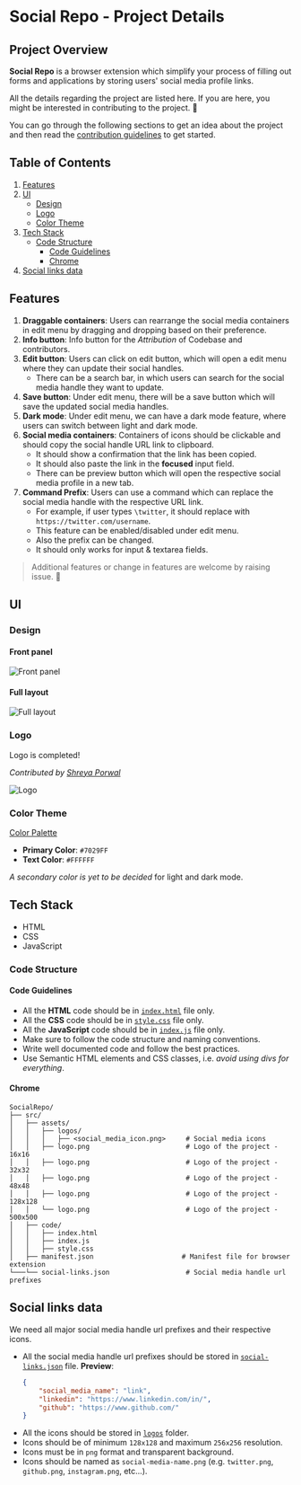 # Social Repo - Project Details

## Project Overview

**Social Repo** is a browser extension which simplify your process of filling out forms and applications by storing users' social media profile links.

All the details regarding the project are listed here.
If you are here, you might be interested in contributing to the project. 🎉

You can go through the following sections to get an idea about the project and then read the [contribution guidelines](CONTRIBUTING) to get started.

## Table of Contents

1. [Features](#features)
2. [UI](#ui)
    - [Design](#design)
    - [Logo](#logo)
    - [Color Theme](#color-theme)
3. [Tech Stack](#tech-stack)
    - [Code Structure](#code-structure)
        - [Code Guidelines](#code-guidelines)
        - [Chrome](#chrome)
4. [Social links data](#social-links-data)

## Features

<!-- As seen in [layout](#full-layout), the features are as follows: -->

1. **Draggable containers**: Users can rearrange the social media containers in edit menu by dragging and dropping based on their preference.
2. **Info button**: Info button for the _Attribution_ of Codebase and contributors.
3. **Edit button**: Users can click on edit button, which will open a edit menu where they can update their social handles.
    - There can be a search bar, in which users can search for the social media handle they want to update.
4. **Save button**: Under edit menu, there will be a save button which will save the updated social media handles.
5. **Dark mode**: Under edit menu, we can have a dark mode feature, where users can switch between light and dark mode.
6. **Social media containers**: Containers of icons should be clickable and should copy the social handle URL link to clipboard.
    - It should show a confirmation that the link has been copied.
    - It should also paste the link in the **focused** input field.
    - There can be preview button which will open the respective social media profile in a new tab.
7. **Command Prefix**: Users can use a command which can replace the social media handle with the respective URL link.
    - For example, if user types `\twitter`, it should replace with `https://twitter.com/username`.
    - This feature can be enabled/disabled under edit menu.
    - Also the prefix can be changed.
    - It should only works for input & textarea fields.

> Additional features or change in features are welcome by raising issue. 🤗

## UI

### Design

#### Front panel

![Front panel](../../design/Front%20Panel.jpg)

#### Full layout

![Full layout](../../design/Social%20Repo.jpg)

### Logo

Logo is completed!

_Contributed by [Shreya Porwal](https://github.com/porwalshreyaa)_

![Logo](../../src/assets/logo.png)

### Color Theme

[Color Palette](https://coolors.co/ffffff-9662ff-8c52ff-7029ff)

-   **Primary Color**: `#7029FF`
-   **Text Color**: `#FFFFFF`

_A secondary color is yet to be decided_ for light and dark mode.

## Tech Stack

-   HTML
-   CSS
-   JavaScript

### Code Structure

#### Code Guidelines
- All the **HTML** code should be in [`index.html`](../../src/code/index.html) file only.
- All the **CSS** code should be in [`style.css`](../../src/code/style.css) file only.
- All the **JavaScript** code should be in [`index.js`](../../src/code/index.js) file only.
- Make sure to follow the code structure and naming conventions.
- Write well documented code and follow the best practices.
- Use Semantic HTML elements and CSS classes, i.e. _avoid using divs for everything_.

#### Chrome

```
SocialRepo/
├── src/
│   ├── assets/
│   │   ├── logos/
│   │   │   ├── <social_media_icon.png>     # Social media icons
│   │   ├── logo.png                        # Logo of the project - 16x16
│   │   ├── logo.png                        # Logo of the project - 32x32
│   │   ├── logo.png                        # Logo of the project - 48x48
│   │   ├── logo.png                        # Logo of the project - 128x128
│   │   └── logo.png                        # Logo of the project - 500x500
│   ├── code/
│   │   ├── index.html
│   │   ├── index.js
│   │   ├── style.css
│   ├── manifest.json                      # Manifest file for browser extension
└───└── social-links.json                   # Social media handle url prefixes
```

## Social links data

We need all major social media handle url prefixes and their respective icons.

-   All the social media handle url prefixes should be stored in [`social-links.json`](../../src/social-links.json) file.
    **Preview**:
    ```json
    {
        "social_media_name": "link",
        "linkedin": "https://www.linkedin.com/in/",
        "github": "https://www.github.com/"
    }
    ```
-   All the icons should be stored in [`logos`](../../src/assets/logos/) folder.
-   Icons should be of minimum `128x128` and maximum `256x256` resolution.
-   Icons must be in `png` format and transparent background.
-   Icons should be named as `social-media-name.png` (e.g. `twitter.png`, `github.png`, `instagram.png`, etc...).
